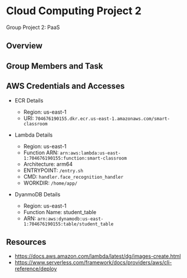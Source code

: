 # Cloud Computing Project 2

Group Project 2: PaaS

## Overview

## Group Members and Task

## AWS Credentials and Accesses

- ECR Details
  - Region: us-east-1
  - URI: `704676190155.dkr.ecr.us-east-1.amazonaws.com/smart-classroom`

- Lambda Details
  - Region: us-east-1
  - Function ARN: `arn:aws:lambda:us-east-1:704676190155:function:smart-classroom`
  - Architecture: arm64
  - ENTRYPOINT: `/entry.sh`
  - CMD: `handler.face_recognition_handler`
  - WORKDIR: `/home/app/`

- DyanmoDB Details
  - Region: us-east-1
  - Function Name: student_table
  - ARN: `arn:aws:dynamodb:us-east-1:704676190155:table/student_table`

## Resources

- https://docs.aws.amazon.com/lambda/latest/dg/images-create.html
- https://www.serverless.com/framework/docs/providers/aws/cli-reference/deploy
